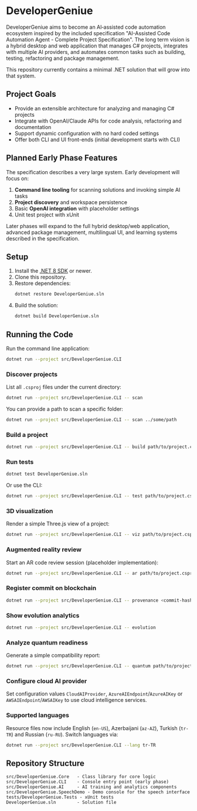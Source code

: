 # DeveloperGeniue

DeveloperGeniue aims to become an AI‑assisted code automation ecosystem inspired by the included specification "AI-Assisted Code Automation Agent - Complete Project Specification".  The long term vision is a hybrid desktop and web application that manages C# projects, integrates with multiple AI providers, and automates common tasks such as building, testing, refactoring and package management.

This repository currently contains a minimal .NET solution that will grow into that system.

## Project Goals

* Provide an extensible architecture for analyzing and managing C# projects
* Integrate with OpenAI/Claude APIs for code analysis, refactoring and documentation
* Support dynamic configuration with no hard coded settings
* Offer both CLI and UI front-ends (initial development starts with CLI)

## Planned Early Phase Features

The specification describes a very large system.  Early development will focus on:

1. **Command line tooling** for scanning solutions and invoking simple AI tasks
2. **Project discovery** and workspace persistence
3. Basic **OpenAI integration** with placeholder settings
4. Unit test project with xUnit

Later phases will expand to the full hybrid desktop/web application, advanced package management, multilingual UI, and learning systems described in the specification.

## Setup

1. Install the [.NET 8 SDK](https://dotnet.microsoft.com/download) or newer.
2. Clone this repository.
3. Restore dependencies:
   ```bash
   dotnet restore DeveloperGeniue.sln
   ```
4. Build the solution:
   ```bash
   dotnet build DeveloperGeniue.sln
   ```

## Running the Code

Run the command line application:

```bash
dotnet run --project src/DeveloperGeniue.CLI
```

### Discover projects

List all `.csproj` files under the current directory:

```bash
dotnet run --project src/DeveloperGeniue.CLI -- scan
```

You can provide a path to scan a specific folder:

```bash
dotnet run --project src/DeveloperGeniue.CLI -- scan ../some/path
```

### Build a project

```bash
dotnet run --project src/DeveloperGeniue.CLI -- build path/to/project.csproj
```

### Run tests

```bash
dotnet test DeveloperGeniue.sln
```

Or use the CLI:

```bash
dotnet run --project src/DeveloperGeniue.CLI -- test path/to/project.csproj
```

### 3D visualization

Render a simple Three.js view of a project:

```bash
dotnet run --project src/DeveloperGeniue.CLI -- viz path/to/project.csproj
```

### Augmented reality review

Start an AR code review session (placeholder implementation):

```bash
dotnet run --project src/DeveloperGeniue.CLI -- ar path/to/project.csproj
```

### Register commit on blockchain

```bash
dotnet run --project src/DeveloperGeniue.CLI -- provenance <commit-hash>
```

### Show evolution analytics

```bash
dotnet run --project src/DeveloperGeniue.CLI -- evolution
```

### Analyze quantum readiness

Generate a simple compatibility report:

```bash
dotnet run --project src/DeveloperGeniue.CLI -- quantum path/to/project.csproj
```

### Configure cloud AI provider

Set configuration values `CloudAIProvider`, `AzureAIEndpoint`/`AzureAIKey` or `AWSAIEndpoint`/`AWSAIKey` to use cloud intelligence services.

### Supported languages

Resource files now include English (`en-US`), Azerbaijani (`az-AZ`), Turkish (`tr-TR`) and Russian (`ru-RU`). Switch languages via:

```bash
dotnet run --project src/DeveloperGeniue.CLI --lang tr-TR
```

## Repository Structure

```
src/DeveloperGeniue.Core   - Class library for core logic
src/DeveloperGeniue.CLI    - Console entry point (early phase)
src/DeveloperGeniue.AI     - AI training and analytics components
src/DeveloperGeniue.SpeechDemo - Demo console for the speech interface
tests/DeveloperGeniue.Tests - xUnit tests
DeveloperGeniue.sln        - Solution file
```


